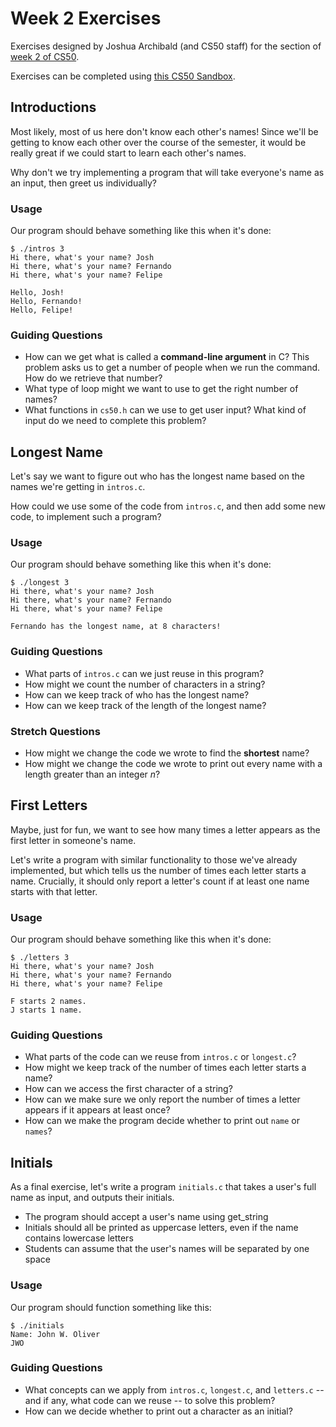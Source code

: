 # Week 2 Exercises

Exercises designed by Joshua Archibald (and CS50 staff) for the section of [week 2 of CS50](https://cs50.harvard.edu/college/weeks/2).

Exercises can be completed using [this CS50 Sandbox](http://bit.ly/2UOBF2i).

## Introductions

Most likely, most of us here don't know each other's names! Since we'll be getting to know each other over the course of the semester, it would be really great if we could start to learn each other's names.

Why don't we try implementing a program that will take everyone's name as an input, then greet us individually?

### Usage

Our program should behave something like this when it's done:

```
$ ./intros 3
Hi there, what's your name? Josh
Hi there, what's your name? Fernando
Hi there, what's your name? Felipe

Hello, Josh!
Hello, Fernando!
Hello, Felipe!
```

### Guiding Questions

- How can we get what is called a **command-line argument** in C? This problem asks us to get a number of people when we run the command. How do we retrieve that number?
- What type of loop might we want to use to get the right number of names?
- What functions in `cs50.h` can we use to get user input? What kind of input do we need to complete this problem?


## Longest Name

Let's say we want to figure out who has the longest name based on the names we're getting in `intros.c`.

How could we use some of the code from `intros.c`, and then add some new code, to implement such a program?

### Usage

Our program should behave something like this when it's done:

```
$ ./longest 3
Hi there, what's your name? Josh
Hi there, what's your name? Fernando
Hi there, what's your name? Felipe

Fernando has the longest name, at 8 characters!
```

### Guiding Questions

- What parts of `intros.c` can we just reuse in this program?
- How might we count the number of characters in a string?
- How can we keep track of who has the longest name?
- How can we keep track of the length of the longest name?

### Stretch Questions

- How might we change the code we wrote to find the **shortest** name?
- How might we change the code we wrote to print out every name with a length greater than an integer *n*?

## First Letters

Maybe, just for fun, we want to see how many times a letter appears as the first letter in someone's name.

Let's write a program with similar functionality to those we've already implemented, but which tells us the number of times each letter starts a name. Crucially, it should only report a letter's count if at least one name starts with that letter.

### Usage

Our program should behave something like this when it's done:

```
$ ./letters 3
Hi there, what's your name? Josh
Hi there, what's your name? Fernando
Hi there, what's your name? Felipe

F starts 2 names.
J starts 1 name.
```

### Guiding Questions

- What parts of the code can we reuse from `intros.c` or `longest.c`?
- How might we keep track of the number of times each letter starts a name?
- How can we access the first character of a string?
- How can we make sure we only report the number of times a letter appears if it appears at least once?
- How can we make the program decide whether to print out `name` or `names`?


## Initials

As a final exercise, let's write a program `initials.c` that takes a user's full name as input, and outputs their initials.

- The program should accept a user's name using get_string
- Initials should all be printed as uppercase letters, even if the name contains lowercase letters
- Students can assume that the user's names will be separated by one space

### Usage

Our program should function something like this:
```
$ ./initials
Name: John W. Oliver
JWO
```

### Guiding Questions

- What concepts can we apply from `intros.c`, `longest.c`, and `letters.c` -- and if any, what code can we reuse -- to solve this problem?
- How can we decide whether to print out a character as an initial?